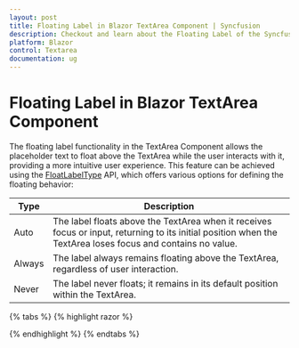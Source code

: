 ```yaml
---
layout: post
title: Floating Label in Blazor TextArea Component | Syncfusion
description: Checkout and learn about the Floating Label of the Syncfusion Blazor Textarea component and much more.
platform: Blazor
control: Textarea
documentation: ug
---
```


# Floating Label in Blazor TextArea Component

The floating label functionality in the TextArea Component allows the placeholder text to float above the TextArea while the user interacts with it, providing a more intuitive user experience. This feature can be achieved using the [FloatLabelType](https://help.syncfusion.com/cr/blazor/Syncfusion.Blazor.Inputs.SfTextArea.html#Syncfusion_Blazor_Inputs_SfTextArea_FloatLabelType) API, which offers various options for defining the floating behavior:

| Type  | Description |
| -- | -- |
| Auto  | The label floats above the TextArea when it receives focus or input, returning to its initial position when the TextArea loses focus and contains no value. |
| Always | The label always remains floating above the TextArea, regardless of user interaction. |
| Never | The label never floats; it remains in its default position within the TextArea. |

{% tabs %}
{% highlight razor %}

<SfTextArea Placeholder='Enter the Address' FloatLabelType='@FloatLabelType.Auto'></SfTextArea>

{% endhighlight %}
{% endtabs %}